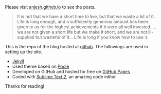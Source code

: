 Please visit [anjesh.github.io](http://anjesh.github.io) to see the posts.

>It is not that we have a short time to live, but that we waste a lot of it. Life is long enough, and a sufficiently generous amount has been given to us for the highest achievements if it were all well invested..... we are not given a short life but we make it short, and we are not ill-supplied but wasteful of it… Life is long if you know how to use it.

This is the repo of the blog hosted at [github](http://anjesh.github.io). The followings are used in setting up the site.

* [Jekyll](http://jekyllrb.com)
* Used theme based on [Poole](https://github.com/poole/poole)
* Developed on GitHub and hosted for free on [GitHub Pages](https://pages.github.com)
* Coded with [Sublime Text 2](http://sublimetext.com), an amazing code editor

Thanks for reading!